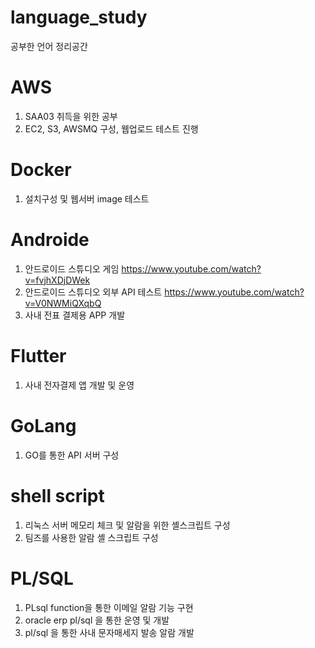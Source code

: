 # language_study
공부한 언어 정리공간

# AWS
1. SAA03 취득을 위한 공부
2. EC2, S3, AWSMQ 구성, 웹업로드 테스트 진행

# Docker
1. 설치구성 및 웹서버 image 테스트 

# Androide
1. 안드로이드 스튜디오 게임 https://www.youtube.com/watch?v=fvjhXDjDWek
2. 안드로이드 스튜디오 외부 API 테스트 https://www.youtube.com/watch?v=V0NWMiQXqbQ
3. 사내 전표 결제용 APP 개발
     
# Flutter
1. 사내 전자결제 앱 개발 및 운영
    
# GoLang
1. GO를 통한 API 서버 구성
     
# shell script
1. 리눅스 서버 메모리 체크 및 알람을 위한 셸스크립트 구성
2. 팀즈를 사용한 알람 셸 스크립트 구성

# PL/SQL
1. PLsql function을 통한 이메일 알람 기능 구현
2. oracle erp pl/sql 을 통한 운영 및 개발
3. pl/sql 을 통한 사내 문자매세지 발송 알람 개발
  
